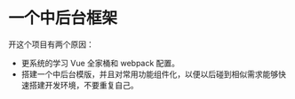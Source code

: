 # 一个中后台框架

开这个项目有两个原因：

- 更系统的学习 Vue 全家桶和 webpack 配置。
- 搭建一个中后台模版，并且对常用功能组件化，以便以后碰到相似需求能够快速搭建开发环境，不要重复自己。

